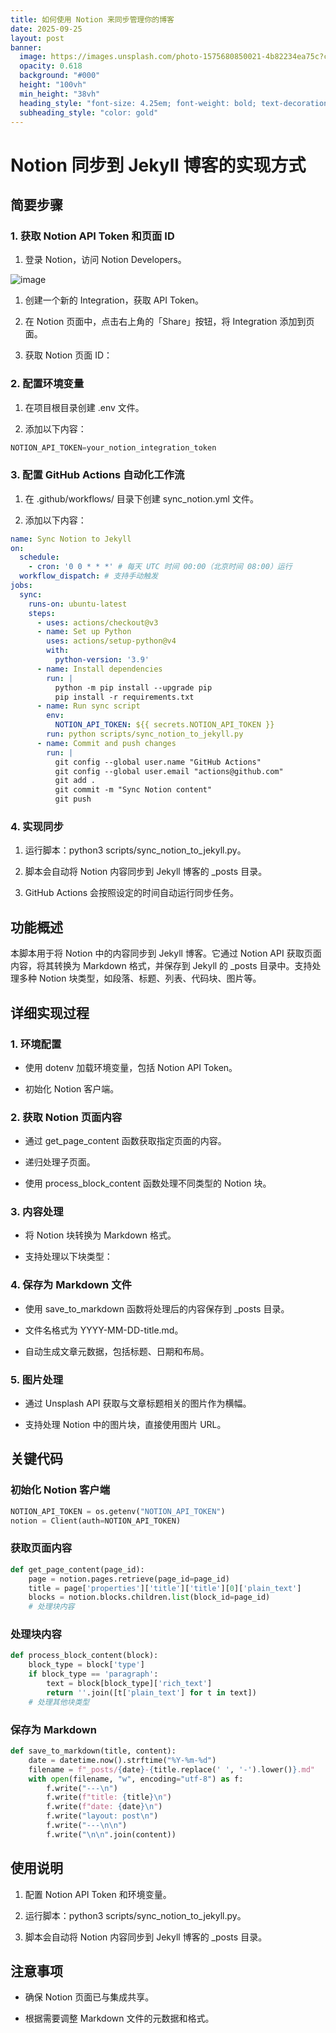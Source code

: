 ```yaml
---
title: 如何使用 Notion 来同步管理你的博客
date: 2025-09-25
layout: post
banner:
  image: https://images.unsplash.com/photo-1575680850021-4b82234ea75c?crop=entropy&cs=tinysrgb&fit=max&fm=jpg&ixid=M3w2OTIwMzJ8MHwxfHJhbmRvbXx8fHx8fHx8fDE3NTg3OTU3MTV8&ixlib=rb-4.1.0&q=80&w=1080
  opacity: 0.618
  background: "#000"
  height: "100vh"
  min_height: "38vh"
  heading_style: "font-size: 4.25em; font-weight: bold; text-decoration: underline"
  subheading_style: "color: gold"
---
```


# Notion 同步到 Jekyll 博客的实现方式

## 简要步骤

### 1. 获取 Notion API Token 和页面 ID

1. 登录 Notion，访问 Notion Developers。

![image](https://prod-files-secure.s3.us-west-2.amazonaws.com/a7a0cc5a-89b9-4cda-8686-1fba0ca52f40/d19c1afe-dea5-4312-9333-786b0ba83054/image.png?X-Amz-Algorithm=AWS4-HMAC-SHA256&X-Amz-Content-Sha256=UNSIGNED-PAYLOAD&X-Amz-Credential=ASIAZI2LB466XDRD5AOO%2F20250925%2Fus-west-2%2Fs3%2Faws4_request&X-Amz-Date=20250925T102154Z&X-Amz-Expires=3600&X-Amz-Security-Token=IQoJb3JpZ2luX2VjEOn%2F%2F%2F%2F%2F%2F%2F%2F%2F%2FwEaCXVzLXdlc3QtMiJIMEYCIQDhNeiTaPjXBl5jVIK3qDdILTa13ZyyM0A9O4nBp13n7gIhAOJnoZBIKRMjlRnmlxjW3S55DKLpXgtbWD%2FdFiklJq%2BQKv8DCHIQABoMNjM3NDIzMTgzODA1Igzf93%2FW4Bz%2BQrk9Vagq3ANd9rmp7IjsBXeQbF0THeYjhIt%2BXsRN0Dsps%2BjjQS8ZLu4pY6VXTVqicwahHFG3WsBByQv%2FyTDllFtdSqynB74HbTuNAC0ayke7066CYJWLNABhWcCdQMifEEfdZSUH4LHRL6k5HhiqWc7xCyDJ6McSITDeqo5TXznQJVJwwt2Zjm%2BGujTtycWSUuH1TDPO6LxhKsLFUQIvDYtQfEQbDk3ebxB8DE%2BE6dWPUtM%2BAIxMHTsEPr67yQk4qP62N1zMLIY1ksfwRIztDiQIDz83FRUQI3O6zXFo%2BFL5uoHbxgtfJMSLh4t53Ipj6AJBmkDVlVKIrAs04SU3zSEV7xq4so8TqiIV%2BUvjRkruoLnHuW8dM3JhpLzTNcrNtDQ80gOhxh8N%2BRTku2OpU2IxlhFZ29Yry%2FHD5vG0dGBM4EYuNTNaSrjZ7lBAolj5UhctAifVauiOIOzE3%2FMBcZT7Sq568tfqVaAhmUAN85u%2FbKGJVtaOyZhT%2FIGaCsTSa%2BnLUORc%2BOoyiEmRmtG03msQqlznn20Nd602nsAqONEQTVJUT6JM92qTEG49xcRaGf5v%2FM22jSJFI9cB%2BzueRdt1l5nATzG4q%2FP6teLdsnMANTMSGbNeYPoR3fsW4iw08aBrNTDAhNTGBjqkAWJaWyqY6rehGMSKJXaXi5XBXeSAsoC4g8GIywGKl5joOLQnX3v1yubOOMLrl1PB69zyFLLJBvlX%2BufK1n0IzBhfSk9jyFZWscwx7LaMbexfJXxJa6ovPlQE9fS%2B2dKOxYm%2FMyQ6hyvwyVIVWirItp2vCMBa41wG%2B2jfi%2B1l4%2BShOYdRY9Z%2BYMiyLZN7qMiGYdaESRRe0XdiKfE7fvbPZ7Sn58XA&X-Amz-Signature=b3e11baa8d0c3f68c1be8a0a42652a7ad836922812b66a0a511082b9878af57e&X-Amz-SignedHeaders=host&x-amz-checksum-mode=ENABLED&x-id=GetObject)

1. 创建一个新的 Integration，获取 API Token。

1. 在 Notion 页面中，点击右上角的「Share」按钮，将 Integration 添加到页面。

1. 获取 Notion 页面 ID：


### 2. 配置环境变量

1. 在项目根目录创建 .env 文件。

1. 添加以下内容：

```javascript
NOTION_API_TOKEN=your_notion_integration_token
```

### 3. 配置 GitHub Actions 自动化工作流

1. 在 .github/workflows/ 目录下创建 sync_notion.yml 文件。

1. 添加以下内容：

```yaml
name: Sync Notion to Jekyll
on:
  schedule:
    - cron: '0 0 * * *' # 每天 UTC 时间 00:00（北京时间 08:00）运行
  workflow_dispatch: # 支持手动触发
jobs:
  sync:
    runs-on: ubuntu-latest
    steps:
      - uses: actions/checkout@v3
      - name: Set up Python
        uses: actions/setup-python@v4
        with:
          python-version: '3.9'
      - name: Install dependencies
        run: |
          python -m pip install --upgrade pip
          pip install -r requirements.txt
      - name: Run sync script
        env:
          NOTION_API_TOKEN: ${{ secrets.NOTION_API_TOKEN }}
        run: python scripts/sync_notion_to_jekyll.py
      - name: Commit and push changes
        run: |
          git config --global user.name "GitHub Actions"
          git config --global user.email "actions@github.com"
          git add .
          git commit -m "Sync Notion content"
          git push
```

### 4. 实现同步

1. 运行脚本：python3 scripts/sync_notion_to_jekyll.py。

1. 脚本会自动将 Notion 内容同步到 Jekyll 博客的 _posts 目录。

1. GitHub Actions 会按照设定的时间自动运行同步任务。

## 功能概述

本脚本用于将 Notion 中的内容同步到 Jekyll 博客。它通过 Notion API 获取页面内容，将其转换为 Markdown 格式，并保存到 Jekyll 的 _posts 目录中。支持处理多种 Notion 块类型，如段落、标题、列表、代码块、图片等。

## 详细实现过程

### 1. 环境配置

- 使用 dotenv 加载环境变量，包括 Notion API Token。

- 初始化 Notion 客户端。

### 2. 获取 Notion 页面内容

- 通过 get_page_content 函数获取指定页面的内容。

- 递归处理子页面。

- 使用 process_block_content 函数处理不同类型的 Notion 块。

### 3. 内容处理

- 将 Notion 块转换为 Markdown 格式。

- 支持处理以下块类型：


### 4. 保存为 Markdown 文件

- 使用 save_to_markdown 函数将处理后的内容保存到 _posts 目录。

- 文件名格式为 YYYY-MM-DD-title.md。

- 自动生成文章元数据，包括标题、日期和布局。

### 5. 图片处理

- 通过 Unsplash API 获取与文章标题相关的图片作为横幅。

- 支持处理 Notion 中的图片块，直接使用图片 URL。

## 关键代码

### 初始化 Notion 客户端

```python
NOTION_API_TOKEN = os.getenv("NOTION_API_TOKEN")
notion = Client(auth=NOTION_API_TOKEN)
```

### 获取页面内容

```python
def get_page_content(page_id):
    page = notion.pages.retrieve(page_id=page_id)
    title = page['properties']['title']['title'][0]['plain_text']
    blocks = notion.blocks.children.list(block_id=page_id)
    # 处理块内容
```

### 处理块内容

```python
def process_block_content(block):
    block_type = block['type']
    if block_type == 'paragraph':
        text = block[block_type]['rich_text']
        return ''.join([t['plain_text'] for t in text])
    # 处理其他块类型
```

### 保存为 Markdown

```python
def save_to_markdown(title, content):
    date = datetime.now().strftime("%Y-%m-%d")
    filename = f"_posts/{date}-{title.replace(' ', '-').lower()}.md"
    with open(filename, "w", encoding="utf-8") as f:
        f.write("---\n")
        f.write(f"title: {title}\n")
        f.write(f"date: {date}\n")
        f.write("layout: post\n")
        f.write("---\n\n")
        f.write("\n\n".join(content))
```

## 使用说明

1. 配置 Notion API Token 和环境变量。

1. 运行脚本：python3 scripts/sync_notion_to_jekyll.py。

1. 脚本会自动将 Notion 内容同步到 Jekyll 博客的 _posts 目录。

## 注意事项

- 确保 Notion 页面已与集成共享。

- 根据需要调整 Markdown 文件的元数据和格式。